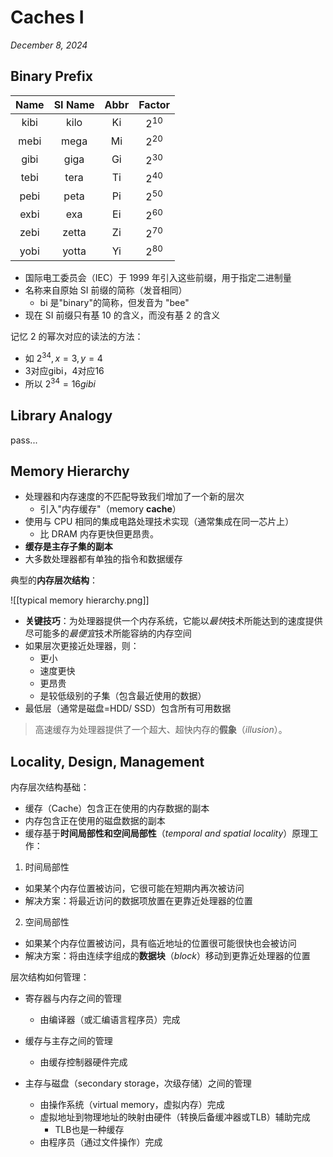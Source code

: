 # Caches I

*December 8, 2024*

## Binary Prefix

| Name | SI Name | Abbr |  Factor  |
| :--: | :-----: | :--: | :------: |
| kibi |  kilo   |  Ki  | $2^{10}$ |
| mebi |  mega   |  Mi  | $2^{20}$ |
| gibi |  giga   |  Gi  | $2^{30}$ |
| tebi |  tera   |  Ti  | $2^{40}$ |
| pebi |  peta   |  Pi  | $2^{50}$ |
| exbi |   exa   |  Ei  | $2^{60}$ |
| zebi |  zetta  |  Zi  | $2^{70}$ |
| yobi |  yotta  |  Yi  | $2^{80}$ |

- 国际电工委员会（IEC）于 1999 年引入这些前缀，用于指定二进制量
- 名称来自原始 SI 前缀的简称（发音相同）
	- bi 是"binary"的简称，但发音为 "bee"
- 现在 SI 前缀只有基 10 的含义，而没有基 2 的含义

记忆 2 的幂次对应的读法的方法：

- 如 $2^{34}, x=3, y=4$ 
- 3对应gibi，4对应16
- 所以 $2^{34} = 16gibi$ 

## Library Analogy

pass...

## Memory Hierarchy

- 处理器和内存速度的不匹配导致我们增加了一个新的层次
	- 引入"内存缓存"（memory **cache**）
- 使用与 CPU 相同的集成电路处理技术实现（通常集成在同一芯片上）
	- 比 DRAM 内存更快但更昂贵。
- **缓存是主存子集的副本** 
- 大多数处理器都有单独的指令和数据缓存

典型的**内存层次结构**：

![[typical memory hierarchy.png]]

- **关键技巧**：为处理器提供一个内存系统，它能以*最快*技术所能达到的速度提供尽可能多的*最便宜*技术所能容纳的内存空间
- 如果层次更接近处理器，则：
	- 更小
	- 速度更快
	- 更昂贵
	- 是较低级别的子集（包含最近使用的数据）
- 最低层（通常是磁盘=HDD/ SSD）包含所有可用数据

> 高速缓存为处理器提供了一个超大、超快内存的**假象**（*illusion*）。

## Locality, Design, Management

内存层次结构基础：

- 缓存（Cache）包含正在使用的内存数据的副本
- 内存包含正在使用的磁盘数据的副本
- 缓存基于**时间局部性和空间局部性**（*temporal and spatial locality*）原理工作：

1. 时间局部性
- 如果某个内存位置被访问，它很可能在短期内再次被访问
- 解决方案：将最近访问的数据项放置在更靠近处理器的位置

2. 空间局部性
- 如果某个内存位置被访问，具有临近地址的位置很可能很快也会被访问
- 解决方案：将由连续字组成的**数据块**（*block*）移动到更靠近处理器的位置

层次结构如何管理：

- 寄存器与内存之间的管理
	- 由编译器（或汇编语言程序员）完成

- 缓存与主存之间的管理
	- 由缓存控制器硬件完成

- 主存与磁盘（secondary storage，次级存储）之间的管理
	- 由操作系统（virtual memory，虚拟内存）完成
	- 虚拟地址到物理地址的映射由硬件（转换后备缓冲器或TLB）辅助完成
		- TLB也是一种缓存
	- 由程序员（通过文件操作）完成
